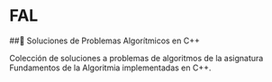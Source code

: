 # FAL

##🧠 Soluciones de Problemas Algorítmicos en C++

Colección de soluciones a problemas de algoritmos de la asignatura Fundamentos de la Algoritmia implementadas en C++.
